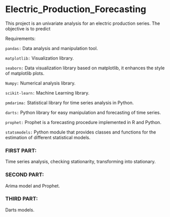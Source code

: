 # Electric_Production_Forecasting

This project is an univariate analysis for an electric production series. The objective is to predict 

Requirements:

```pandas:``` Data analysis and manipulation tool.

```matplotlib:``` Visualization library.

```seaborn:``` Data visualization library based on matplotlib, it enhances the style of matplotlib plots.

```Numpy:``` Numerical analysis library.

```scikit-learn:``` Machine Learning library.

```pmdarima:``` Statistical library for time series analysis in Python.

```darts:``` Python library for easy manipulation and forecasting of time series.

```prophet:``` Prophet is a forecasting procedure implemented in R and Python.

```statsmodels:``` Python module that provides classes and functions for the estimation of different statistical models.


### FIRST PART: 
Time series analysis, checking stationarity, transforming into stationary.



### SECOND PART: 
Arima model and Prophet.



### THIRD PART: 
Darts models.
